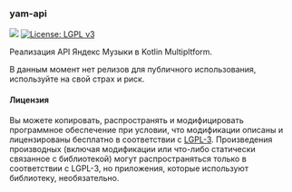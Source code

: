 ### yam-api

![](https://kotl.in/badges/experimental.svg)
[![License: LGPL v3](https://img.shields.io/badge/License-LGPL_v3-blue.svg)](https://www.gnu.org/licenses/lgpl-3.0)

Реализация API Яндекс Музыки в Kotlin Multipltform.

В данным момент нет релизов для публичного использования, используйте на свой страх и риск.

#### Лицензия

Вы можете копировать, распространять и модифицировать программное обеспечение при условии, что модификации описаны и
лицензированы бесплатно в соответствии с [LGPL-3](https://www.gnu.org/licenses/lgpl-3.0.html). Произведения
производных (включая модификации или что-либо статически связанное с библиотекой) могут распространяться только в
соответствии с LGPL-3, но приложения, которые используют библиотеку, необязательно.